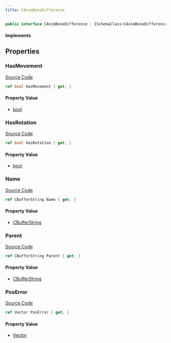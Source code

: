 ```yaml
---
title: CAnimBoneDifference
---
```


```csharp
public interface CAnimBoneDifference : ISchemaClass<CAnimBoneDifference>, ISchemaField, ISchemaClass, INativeHandle
```

#### Implements

## Properties

### HasMovement

[Source Code](https://github.com/swiftly-solution/swiftlys2/blob/beta/managed/src/SwiftlyS2.Generated/Schemas/Interfaces/CAnimBoneDifference.cs#L24)

```csharp
ref bool HasMovement { get; }
```

#### Property Value

- [bool](https://learn.microsoft.com/dotnet/api/system.boolean)

### HasRotation

[Source Code](https://github.com/swiftly-solution/swiftlys2/blob/beta/managed/src/SwiftlyS2.Generated/Schemas/Interfaces/CAnimBoneDifference.cs#L22)

```csharp
ref bool HasRotation { get; }
```

#### Property Value

- [bool](https://learn.microsoft.com/dotnet/api/system.boolean)

### Name

[Source Code](https://github.com/swiftly-solution/swiftlys2/blob/beta/managed/src/SwiftlyS2.Generated/Schemas/Interfaces/CAnimBoneDifference.cs#L16)

```csharp
ref CBufferString Name { get; }
```

#### Property Value

- [CBufferString](/docs/api/shared/natives/cbufferstring)

### Parent

[Source Code](https://github.com/swiftly-solution/swiftlys2/blob/beta/managed/src/SwiftlyS2.Generated/Schemas/Interfaces/CAnimBoneDifference.cs#L18)

```csharp
ref CBufferString Parent { get; }
```

#### Property Value

- [CBufferString](/docs/api/shared/natives/cbufferstring)

### PosError

[Source Code](https://github.com/swiftly-solution/swiftlys2/blob/beta/managed/src/SwiftlyS2.Generated/Schemas/Interfaces/CAnimBoneDifference.cs#L20)

```csharp
ref Vector PosError { get; }
```

#### Property Value

- [Vector](/docs/api/shared/natives/vector)


